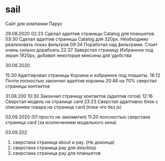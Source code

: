 # sail
Сайт для компании Парус

29.08.2020
02:23  Сделал адаптив страницы Catalog для планшетов.
03:30  Сделал адаптив страницы Catalog для 320px. Необходимо реализовать показ фильтров
09:34  Поработал над фильтрами. Стоит очень сильно дорабоать
22:37  Заверстал страницу Избранное под экран 1920px, добавил некоторые миксины для удобства

30.08.2020

15:30 Адаптировал страницы Корзина и избранное под плашеты.
18:12 Почти полностью закончил адаптив корзины
20:46 на 70% сверстал страницы контактов

31.08.200
10:30 Закончил страницу контактов (адаптив готов)
12:16 Сверстал модель на странице card
23:23 Сверстал адаптивно блок с описанием товара на странице card (пока что без js)

02.09.2020 (01 просто не закомитил)
11:20 полсностью сверстана страница card (за исключением модального окна)

03.09.202
1) сверстана страница about и pay. (Не доконца)
2) сверстана страница pay для descktop
3) сверстана страница pay для планшетов
